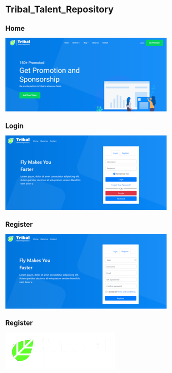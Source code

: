 # Tribal_Talent_Repository


<h2>Home</h2>
<img src="Screenshots/home-0.PNG" width="">

<h2>Login</h2>
<img src="Screenshots/login.PNG" width="">

<h2>Register</h2>
<img src="Screenshots/register.PNG" width="">

<h2>Register</h2>
<img src="static/other/img/triballogo.png" width="">
